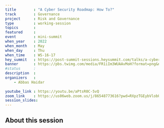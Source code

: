 ```yaml
---
title        : "A Cyber Security Roadmap: How To?"
track        : Governance
project      : Risk and Governance
type         : working-session
topics       : 
featured     :
event        : mini-summit
when_year    : 2022
when_month   : May
when_day     : Thu
when_time    : WS-16-17
hey_summit   : https://post-summit-sessions.heysummit.com/talks/a-cyber-security-roadmap-how-to/
banner       : https://pbs.twimg.com/media/FR1iIm3WUAAvMoH?format=png&name=small
#status      : 
description  :
organizers   :
    - Abbas Haidar
   
youtube_link : https://youtu.be/aPtsR0C-5vQ
zoom_link    : https://us06web.zoom.us/j/86548773616?pwd=RXpzTGEybVlobUd0eUNBNXYvNTdpdz09
session_slides:
---
```




## About this session
